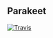## Parakeet

[![Travis](https://api.travis-ci.org/volio/parakeet.svg?branch=master)](https://travis-ci.org/volio/parakeet)
